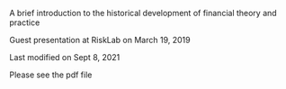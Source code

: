 A brief introduction to the historical development of financial theory and practice

Guest presentation at RiskLab on March 19, 2019

Last modified  on Sept 8, 2021

Please see the pdf file 
